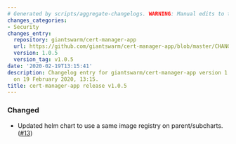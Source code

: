 ```yaml
---
# Generated by scripts/aggregate-changelogs. WARNING: Manual edits to this files will be overwritten.
changes_categories:
- Security
changes_entry:
  repository: giantswarm/cert-manager-app
  url: https://github.com/giantswarm/cert-manager-app/blob/master/CHANGELOG.md#105-2020-02-19
  version: 1.0.5
  version_tag: v1.0.5
date: '2020-02-19T13:15:41'
description: Changelog entry for giantswarm/cert-manager-app version 1.0.5, published
  on 19 February 2020, 13:15.
title: cert-manager-app release v1.0.5
---
```


### Changed
- Updated helm chart to use a same image registry on parent/subcharts. ([#13](https://github.com/giantswarm/cert-manager-app/pull/13))
